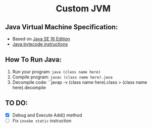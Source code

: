 # <p align= "center">Custom JVM</p>
  
## Java Virtual Machine Specification:
  - Based on [Java SE 16 Edition](https://docs.oracle.com/javase/specs/jvms/se16/html/index.html)
  - [Java bytecode instructions](https://en.wikipedia.org/wiki/Java_bytecode_instruction_listings)
 
## How To Run Java:
 1. Run your program: ``java (class name here)``
 2. Compile program: ``javac (class name here).java``
 3. Decompile code: ``javap -v (class name here).class > (class name here).decompile
## TO DO: 
- [X] Debug and Execute Add() method  
- [ ] Fix ``invoke static`` instruction
